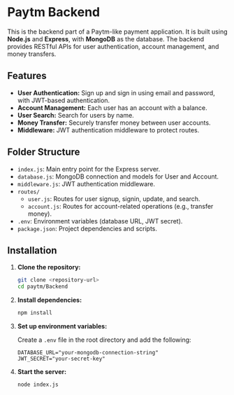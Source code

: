 # Paytm Backend

This is the backend part of a Paytm-like payment application. It is built using **Node.js** and **Express**, with **MongoDB** as the database. The backend provides RESTful APIs for user authentication, account management, and money transfers.

## Features

- **User Authentication:** Sign up and sign in using email and password, with JWT-based authentication.
- **Account Management:** Each user has an account with a balance.
- **User Search:** Search for users by name.
- **Money Transfer:** Securely transfer money between user accounts.
- **Middleware:** JWT authentication middleware to protect routes.

## Folder Structure

- `index.js`: Main entry point for the Express server.
- `database.js`: MongoDB connection and models for User and Account.
- `middleware.js`: JWT authentication middleware.
- `routes/`
  - `user.js`: Routes for user signup, signin, update, and search.
  - `account.js`: Routes for account-related operations (e.g., transfer money).
- `.env`: Environment variables (database URL, JWT secret).
- `package.json`: Project dependencies and scripts.

## Installation

1. **Clone the repository:**

   ```sh
   git clone <repository-url>
   cd paytm/Backend
   ```

2. **Install dependencies:**

   ```sh
   npm install
   ```

3. **Set up environment variables:**

   Create a `.env` file in the root directory and add the following:

   ```env
   DATABASE_URL="your-mongodb-connection-string"
   JWT_SECRET="your-secret-key"
   ```

4. **Start the server:**

   ```sh
   node index.js
   ```
